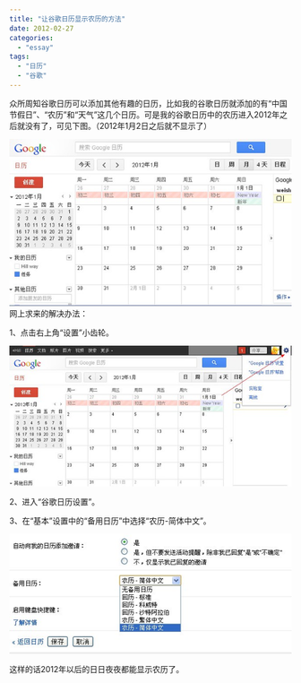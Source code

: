 ```yaml
---
title: "让谷歌日历显示农历的方法"
date: 2012-02-27
categories: 
  - "essay"
tags: 
  - "日历"
  - "谷歌"
---
```


众所周知谷歌日历可以添加其他有趣的日历，比如我的谷歌日历就添加的有“中国节假日”、“农历”和“天气”这几个日历。可是我的谷歌日历中的农历进入2012年之后就没有了，可见下图。（2012年1月2日之后就不显示了）

![2012](images/6788710374_4362ac28c3_z.jpg)<!--more-->网上求来的解决办法：

1、点击右上角“设置”小齿轮。

![chilun](images/6788710542_86360fe3e5_z.jpg)

2、进入“谷歌日历设置”。

3、在“基本”设置中的“备用日历”中选择“农历-简体中文”。

![beiyong](images/6934823087_2251e8133b_z.jpg)

这样的话2012年以后的日日夜夜都能显示农历了。
